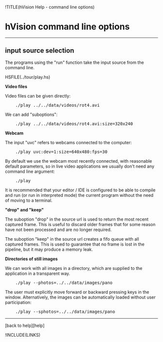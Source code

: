 !TITLE(hVision Help - command line options)

# hVision command line options

- - -

## input source selection

The programs using the "run" function take the input source from the command line.

HSFILE(../tour/play.hs)




**Video files**

Video files can be given directly:

<pre id="samp">
    ./play ../../data/videos/rot4.avi
</pre>

We can add "suboptions":

<pre id="samp">
    ./play ../../data/videos/rot4.avi:size=320x240
</pre>

**Webcam**

The input "uvc" refers to webcams connected to the computer:

<pre id="samp">
    ./play uvc:dev=1:size=640x480:fps=30
</pre>

By default we use the webcam most recently connected, with reasonable default parameters,
so in live video applications we usually don't need any command line argument:

<pre id="samp">
    ./play
</pre>

It is recommended that your editor / IDE is configured to be able to compile and run (or run in interpreted mode) the current program without the need of moving to a terminal.

**"drop" and "keep"**

The suboption "drop" in the source url is used to return the most recent captured frame. This is useful to discard older frames that for some reason have not been processed and are no longer required.

The suboption "keep" in the source url creates a fifo queue with all captured frames.
This is used to guarantee that no frame is lost in the pipeline, but it may produce a memory leak.

**Directories of still images**

We can work with all images in a directory, which are supplied to the application in
a transparent way.

<pre id="samp">
    ./play --photos=../../data/images/pano
</pre>

The user must explicitly move forward or backward pressing keys in the window.
Alternatively, the images can be automatically loaded without user participation:
    
<pre id="samp">
    ./play --sphotos=../../data/images/pano
</pre>



- - -

[back to help][help]

!INCLUDE(LINKS)



